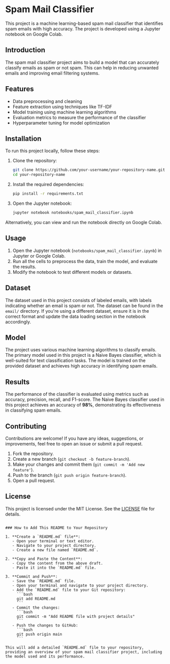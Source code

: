 # Spam Mail Classifier

This project is a machine learning-based spam mail classifier that identifies spam emails with high accuracy. The project is developed using a Jupyter notebook on Google Colab.

## Introduction

The spam mail classifier project aims to build a model that can accurately classify emails as spam or not spam. This can help in reducing unwanted emails and improving email filtering systems.

## Features

- Data preprocessing and cleaning
- Feature extraction using techniques like TF-IDF
- Model training using machine learning algorithms
- Evaluation metrics to measure the performance of the classifier
- Hyperparameter tuning for model optimization

## Installation

To run this project locally, follow these steps:

1. Clone the repository:
   ```bash
   git clone https://github.com/your-username/your-repository-name.git
   cd your-repository-name
   ```

2. Install the required dependencies:
   ```bash
   pip install -r requirements.txt
   ```

3. Open the Jupyter notebook:
   ```bash
   jupyter notebook notebooks/spam_mail_classifier.ipynb
   ```

Alternatively, you can view and run the notebook directly on Google Colab.

## Usage

1. Open the Jupyter notebook (`notebooks/spam_mail_classifier.ipynb`) in Jupyter or Google Colab.
2. Run all the cells to preprocess the data, train the model, and evaluate the results.
3. Modify the notebook to test different models or datasets.

## Dataset

The dataset used in this project consists of labeled emails, with labels indicating whether an email is spam or not. The dataset can be found in the `email/` directory. If you're using a different dataset, ensure it is in the correct format and update the data loading section in the notebook accordingly.

## Model

The project uses various machine learning algorithms to classify emails. The primary model used in this project is a Naive Bayes classifier, which is well-suited for text classification tasks. The model is trained on the provided dataset and achieves high accuracy in identifying spam emails.

## Results

The performance of the classifier is evaluated using metrics such as accuracy, precision, recall, and F1-score. The Naive Bayes classifier used in this project achieves an accuracy of **98%**, demonstrating its effectiveness in classifying spam emails.

## Contributing

Contributions are welcome! If you have any ideas, suggestions, or improvements, feel free to open an issue or submit a pull request.

1. Fork the repository.
2. Create a new branch (`git checkout -b feature-branch`).
3. Make your changes and commit them (`git commit -m 'Add new feature'`).
4. Push to the branch (`git push origin feature-branch`).
5. Open a pull request.

## License

This project is licensed under the MIT License. See the [LICENSE](LICENSE) file for details.
```

### How to Add This README to Your Repository

1. **Create a `README.md` file**:
   - Open your terminal or text editor.
   - Navigate to your project directory.
   - Create a new file named `README.md`.

2. **Copy and Paste the Content**:
   - Copy the content from the above draft.
   - Paste it into the `README.md` file.

3. **Commit and Push**:
   - Save the `README.md` file.
   - Open your terminal and navigate to your project directory.
   - Add the `README.md` file to your Git repository:
     ```bash
     git add README.md
     ```
   - Commit the changes:
     ```bash
     git commit -m "Add README file with project details"
     ```
   - Push the changes to GitHub:
     ```bash
     git push origin main
     ```

This will add a detailed `README.md` file to your repository, providing an overview of your spam mail classifier project, including the model used and its performance.

